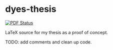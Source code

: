 # dyes-thesis
[![PDF Status](https://www.sharelatex.com/github/repos/laam4/dyes-thesis/builds/latest/badge.svg)](https://www.sharelatex.com/github/repos/laam4/dyes-thesis/builds/latest/output.pdf)

LaTeX source for my thesis as a proof of concept.

TODO: add comments and clean up code.
